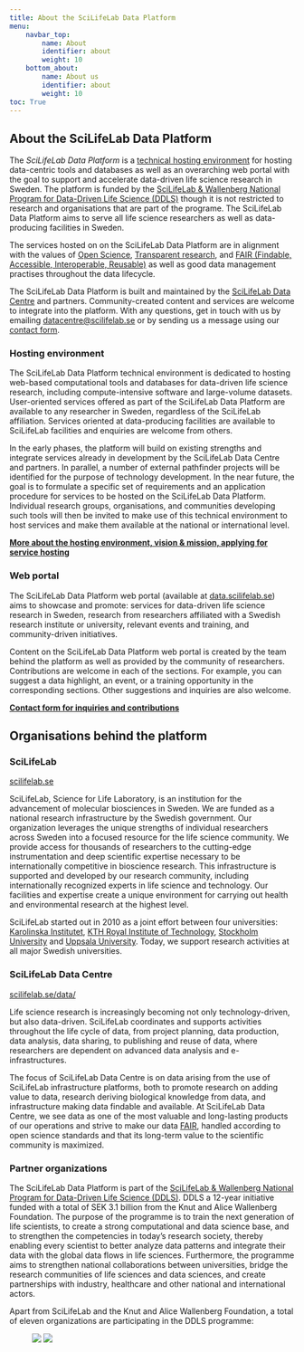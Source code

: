 ```yaml
---
title: About the SciLifeLab Data Platform
menu:
    navbar_top:
        name: About
        identifier: about
        weight: 10
    bottom_about:
        name: About us
        identifier: about
        weight: 10
toc: True
---
```


## About the SciLifeLab Data Platform

The *SciLifeLab Data Platform* is a [technical hosting environment](/services/hosting/) for hosting data-centric tools and databases as well as an overarching web portal with the goal to support and accelerate data-driven life science research in Sweden. The platform is funded by the [SciLifeLab & Wallenberg National Program for Data-Driven Life Science (DDLS)](https://www.scilifelab.se/data-driven) though it is not restricted to research and organisations that are part of the programe. The SciLifeLab Data Platform aims to serve all life science researchers as well as data-producing facilities in Sweden.

The services hosted on on the SciLifeLab Data Platform are in alignment with the values of [Open Science](https://ec.europa.eu/info/research-and-innovation/strategy/strategy-2020-2024/our-digital-future/open-science_en), [Transparent research](https://www.ucl.ac.uk/research/strategy-and-policy/research-transparency), and [FAIR (Findable, Accessible, Interoperable, Reusable)](https://doi.org/10.1038/sdata.2016.18) as well as good data management practises throughout the data lifecycle.

The SciLifeLab Data Platform is built and maintained by the [SciLifeLab Data Centre](https://scilifelab.se/data) and partners. Community-created content and services are welcome to integrate into the platform. With any questions, get in touch with us by emailing [datacentre@scilifelab.se](mailto:datacentre@scilifelab.se) or by sending us a message using our [contact form](/contact/).

### Hosting environment

The SciLifeLab Data Platform technical environment is dedicated to hosting web-based computational tools and databases for data-driven life science research, including compute-intensive software and large-volume datasets. User-oriented services offered as part of the SciLifeLab Data Platform are available to any researcher in Sweden, regardless of the SciLifeLab affiliation. Services oriented at data-producing facilities are available to SciLifeLab facilities and enquiries are welcome from others.

In the early phases, the platform will build on existing strengths and integrate services already in development by the SciLifeLab Data Centre and partners. In parallel, a number of external pathfinder projects will be identified for the purpose of technology development. In the near future, the goal is to formulate a specific set of requirements and an application procedure for services to be hosted on the SciLifeLab Data Platform. Individual research groups, organisations, and communities developing such tools will then be invited to make use of this technical environment to host services and make them available at the national or international level.

<a href="/services/hosting/"><b>More about the hosting environment, vision & mission, applying for service hosting <i class="bi bi-arrow-right-square-fill"></i></b></a>

### Web portal

The SciLifeLab Data Platform web portal (available at [data.scilifelab.se](https://data.scilifelab.se/)) aims to showcase and promote: services for data-driven life science research in Sweden, research from researchers affiliated with a Swedish research institute or university, relevant events and training, and community-driven initiatives.

Content on the SciLifeLab Data Platform web portal is created by the team behind the platform as well as provided by the community of researchers. Contributions are welcome in each of the sections. For example, you can suggest a data highlight, an event, or a training opportunity in the corresponding sections. Other suggestions and inquiries are also welcome.

<a href="/contact/"><b>Contact form for inquiries and contributions <i class="bi bi-arrow-right-square-fill"></i></b></a>

## Organisations behind the platform

### SciLifeLab

[scilifelab.se](https://www.scilifelab.se)

SciLifeLab, Science for Life Laboratory, is an institution for the advancement of molecular biosciences in Sweden. We are funded as a national research infrastructure by the Swedish government. Our organization leverages the unique strengths of individual researchers across Sweden into a focused resource for the life science community. We provide access for thousands of researchers to the cutting-edge instrumentation and deep scientific expertise necessary to be internationally competitive in bioscience research. This infrastructure is supported and developed by our research community, including internationally recognized experts in life science and technology. Our facilities and expertise create a unique environment for carrying out health and environmental research at the highest level.

SciLifeLab started out in 2010 as a joint effort between four universities: [Karolinska Institutet](https://www.ki.se/), [KTH Royal Institute of Technology](https://www.kth.se/), [Stockholm University](https://www.su.se/) and [Uppsala University](https://www.uu.se/). Today, we support research activities at all major Swedish universities.

### SciLifeLab Data Centre

[scilifelab.se/data/](https://www.scilifelab.se/data/)

Life science research is increasingly becoming not only technology-driven, but also data-driven. SciLifeLab coordinates and supports activities throughout the life cycle of data, from project planning, data production, data analysis, data sharing, to publishing and reuse of data, where researchers are dependent on advanced data analysis and e-infrastructures.

The focus of SciLifeLab Data Centre is on data arising from the use of SciLifeLab infrastructure platforms, both to promote research on adding value to data, research deriving biological knowledge from data, and infrastructure making data findable and available. At SciLifeLab Data Centre, we see data as one of the most valuable and long-lasting products of our operations and strive to make our data [FAIR](https://www.force11.org/group/fairgroup/fairprinciples), handled according to open science standards and that its long-term value to the scientific community is maximized.

### Partner organizations

The SciLifeLab Data Platform is part of the [SciLifeLab & Wallenberg National Program for Data-Driven Life Science (DDLS)](https://www.scilifelab.se/data-driven). DDLS a 12-year initiative funded with a total of SEK 3.1 billion from the Knut and Alice Wallenberg Foundation. The purpose of the programme is to train the next generation of life scientists, to create a strong computational and data science base, and to strengthen the competencies in today’s research society, thereby enabling every scientist to better analyze data patterns and integrate their data with the global data flows in life sciences. Furthermore, the programme aims to strengthen national collaborations between universities, bridge the research communities of life sciences and data sciences, and create partnerships with industry, healthcare and other national and international actors.

Apart from SciLifeLab and the Knut and Alice Wallenberg Foundation, a total of eleven organizations are participating in the DDLS programme:

<figure class="my-2 figure w-100 text-center">
  <img src="/img/logos/scilifelab_kaw_unis_etc.png" class="img-fluid w-75 d-none d-xl-inline">
  <img src="/img/logos/scilifelab_kaw_unis_etc.png" class="img-fluid w-100 d-xl-none">
</figure>
